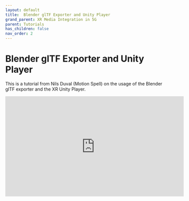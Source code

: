 ```yaml
---
layout: default
title:  Blender glTF Exporter and Unity Player
grand_parent: XR Media Integration in 5G
parent: Tutorials
has_children: false
nav_order: 2
---
```

# Blender glTF Exporter and Unity Player

This is a tutorial from Nils Duval (Motion Spell) on the usage of the Blender glTF exporter and the XR Unity Player.

<iframe width="560" height="315" src="https://www.youtube.com/embed/bEMjw1YA78M?si=ZvxzyvkNX5FijnFR" title="YouTube video player" frameborder="0" allow="accelerometer; autoplay; clipboard-write; encrypted-media; gyroscope; picture-in-picture; web-share" referrerpolicy="strict-origin-when-cross-origin" allowfullscreen></iframe>
